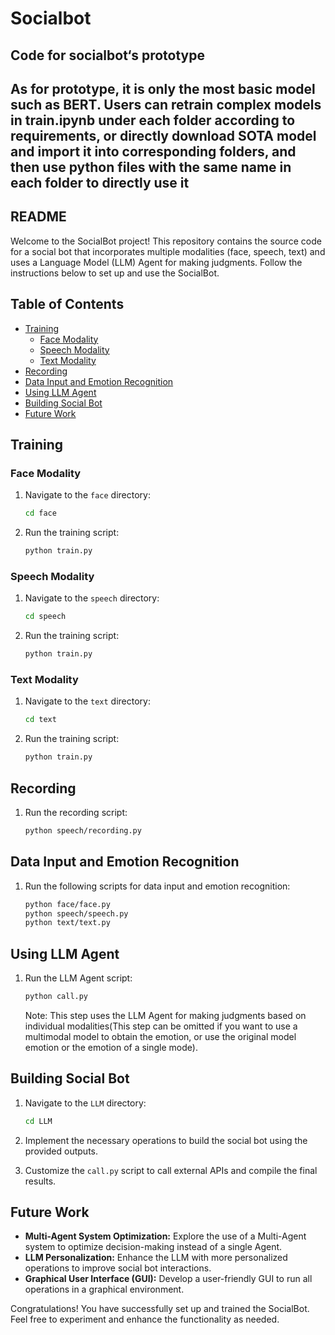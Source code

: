 # Socialbot
## Code for socialbot‘s prototype

## As for prototype, it is only the most basic model such as BERT. Users can retrain complex models in train.ipynb under each folder according to requirements, or directly download SOTA model and import it into corresponding folders, and then use python files with the same name in each folder to directly use it

## README

Welcome to the SocialBot project! This repository contains the source code for a social bot that incorporates multiple modalities (face, speech, text) and uses a Language Model (LLM) Agent for making judgments. Follow the instructions below to set up and use the SocialBot.

## Table of Contents
- [Training](#training)
  - [Face Modality](#face-modality)
  - [Speech Modality](#speech-modality)
  - [Text Modality](#text-modality)
- [Recording](#recording)
- [Data Input and Emotion Recognition](#data-input-and-emotion-recognition)
- [Using LLM Agent](#using-llm-agent)
- [Building Social Bot](#building-social-bot)
- [Future Work](#future-work)

## Training

### Face Modality

1. Navigate to the `face` directory:
   ```bash
   cd face
   ```

2. Run the training script:
   ```bash
   python train.py
   ```

### Speech Modality

1. Navigate to the `speech` directory:
   ```bash
   cd speech
   ```

2. Run the training script:
   ```bash
   python train.py
   ```

### Text Modality

1. Navigate to the `text` directory:
   ```bash
   cd text
   ```

2. Run the training script:
   ```bash
   python train.py
   ```

## Recording

1. Run the recording script:
   ```bash
   python speech/recording.py
   ```

## Data Input and Emotion Recognition

1. Run the following scripts for data input and emotion recognition:
   ```bash
   python face/face.py
   python speech/speech.py
   python text/text.py
   ```

## Using LLM Agent

1. Run the LLM Agent script:
   ```bash
   python call.py
   ```

   Note: This step uses the LLM Agent for making judgments based on individual modalities(This step can be omitted if you want to use a multimodal model to obtain the emotion, or use the original model emotion or the emotion of a single mode).

## Building Social Bot

1. Navigate to the `LLM` directory:
   ```bash
   cd LLM
   ```

2. Implement the necessary operations to build the social bot using the provided outputs.

3. Customize the `call.py` script to call external APIs and compile the final results.

## Future Work

- **Multi-Agent System Optimization:** Explore the use of a Multi-Agent system to optimize decision-making instead of a single Agent.
- **LLM Personalization:** Enhance the LLM with more personalized operations to improve social bot interactions.
- **Graphical User Interface (GUI):** Develop a user-friendly GUI to run all operations in a graphical environment.

Congratulations! You have successfully set up and trained the SocialBot. Feel free to experiment and enhance the functionality as needed.

